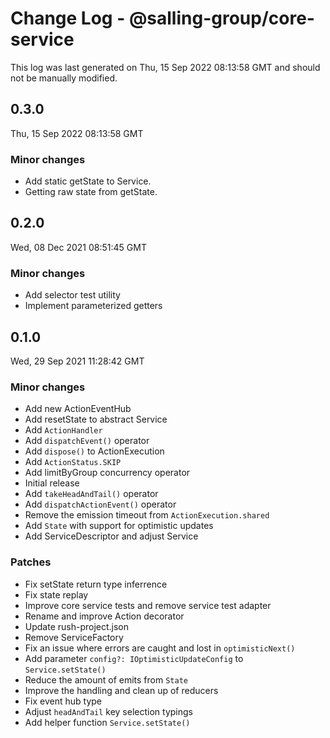 # Change Log - @salling-group/core-service

This log was last generated on Thu, 15 Sep 2022 08:13:58 GMT and should not be manually modified.

## 0.3.0
Thu, 15 Sep 2022 08:13:58 GMT

### Minor changes

- Add static getState to Service.
- Getting raw state from getState.

## 0.2.0
Wed, 08 Dec 2021 08:51:45 GMT

### Minor changes

- Add selector test utility
- Implement parameterized getters

## 0.1.0
Wed, 29 Sep 2021 11:28:42 GMT

### Minor changes

- Add new ActionEventHub
- Add resetState to abstract Service
- Add `ActionHandler`
- Add `dispatchEvent()` operator
- Add `dispose()` to ActionExecution
- Add `ActionStatus.SKIP`
- Add limitByGroup concurrency operator
- Initial release
- Add `takeHeadAndTail()` operator
- Add `dispatchActionEvent()` operator
- Remove the emission timeout from `ActionExecution.shared`
- Add `State` with support for optimistic updates
- Add ServiceDescriptor and adjust Service

### Patches

- Fix setState return type inferrence 
- Fix state replay
- Improve core service tests and remove service test adapter
- Rename and improve Action decorator
- Update rush-project.json
- Remove ServiceFactory
- Fix an issue where errors are caught and lost in `optimisticNext()`
- Add parameter `config?: IOptimisticUpdateConfig` to `Service.setState()`
- Reduce the amount of emits from `State`
- Improve the handling and clean up of reducers
- Fix event hub type
- Adjust `headAndTail` key selection typings
- Add helper function `Service.setState()`

